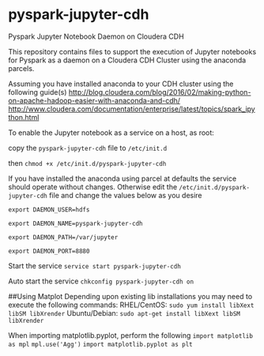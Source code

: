 # pyspark-jupyter-cdh
Pyspark Jupyter Notebook Daemon on Cloudera CDH

This repository contains files to support the execution of Jupyter notebooks for Pyspark as a daemon on a Cloudera CDH Cluster using the anaconda parcels.

Assuming you have installed anaconda to your CDH cluster using the following guide(s)
http://blog.cloudera.com/blog/2016/02/making-python-on-apache-hadoop-easier-with-anaconda-and-cdh/
http://www.cloudera.com/documentation/enterprise/latest/topics/spark_ipython.html

To enable the Jupyter notebook as a service on a host, as root:

copy the ``pyspark-jupyter-cdh`` file to ``/etc/init.d``

then ``chmod +x /etc/init.d/pyspark-jupyter-cdh``

If you have installed the anaconda using parcel at defaults the service should operate without changes.
Otherwise edit the ``/etc/init.d/pyspark-jupyter-cdh`` file and change the values below as you desire

``export DAEMON_USER=hdfs``

``export DAEMON_NAME=pyspark-jupyter-cdh``

``export DAEMON_PATH=/var/jupyter``

``export DAEMON_PORT=8880``


Start the service
``service start pyspark-jupyter-cdh``

Auto start the service
``chkconfig pyspark-jupyter-cdh on``

##Using Matplot 
Depending upon existing lib installations you may need to execute the following commands:
RHEL/CentOS: ``sudo yum install libXext libSM libXrender``
Ubuntu/Debian: ``sudo apt-get install libXext libSM libXrender``

When importing matplotlib.pyplot, perform the following
``import matplotlib as mpl``
``mpl.use('Agg')``
``import matplotlib.pyplot as plt``
